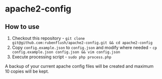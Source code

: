 # apache2-config

## How to use

1. Checkout this repository - `git clone git@github.com:rubenflush/apache2-config.git && cd apache2-config`
2. Copy `config.example.json` to `config.json` and modify where needed - `cp config.example.json config.json && vim config.json`
3. Execute processing script - `sudo php process.php`

A backup of your current apache config files will be created and maximum 10 copies will be kept.
